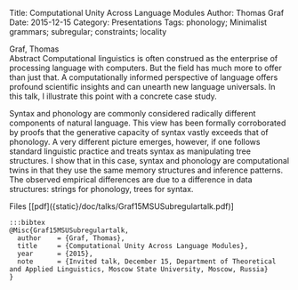 Title: Computational Unity Across Language Modules
Author: Thomas Graf
Date: 2015-12-15
Category: Presentations
Tags: phonology; Minimalist grammars; subregular; constraints; locality

<div markdown class="authors">
Graf, Thomas
</div>

<div markdown class="abstract">
<span id="abstract-title">Abstract</span>
Computational linguistics is often construed as the enterprise of 
processing language with computers. But the field has much more to 
offer than just that. A computationally informed perspective of 
language offers profound scientific insights and can unearth new 
language universals. In this talk, I illustrate this point with a 
concrete case study.

Syntax and phonology are commonly considered radically different 
components of natural language. This view has been formally 
corroborated by proofs that the generative capacity of syntax vastly 
exceeds that of phonology. A very different picture emerges, however, 
if one follows standard linguistic practice and treats syntax as 
manipulating tree structures. I show that in this case, syntax and 
phonology are computational twins in that they use the same memory 
structures and inference patterns. The observed empirical differences 
are due to a difference in data structures: strings for phonology, 
trees for syntax.
</div>

<div markdown class="files">
<span id="files-title">Files</span>
[[pdf]({static}/doc/talks/Graf15MSUSubregulartalk.pdf)]
</div>

~~~
:::bibtex
@Misc{Graf15MSUSubregulartalk,
  author	= {Graf, Thomas},
  title		= {Computational Unity Across Language Modules},
  year		= {2015},
  note		= {Invited talk, December 15, Department of Theoretical and Applied Linguistics, Moscow State University, Moscow, Russia}
}
~~~
